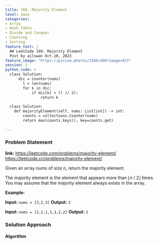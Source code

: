 ```yaml
---
title: 169. Majority Element
level: easy
categories:
- Array
- Hash Table
- Divide and Conquer
- Counting
- Sorting
feature_text: |
  ## LeetCode 169. Majority Element
  Post by ailswan Oct.10, 2023
feature_image: "https://picsum.photos/2560/600?image=872"
session: 2
python_code: >
  class Solution:
      dic = Counter(nums)
        l = len(nums)
        for k in dic:
            if dic[k] > (l // 2):
                return k
  
  class Solution:
    def majorityElement(self, nums: List[int]) -> int:
        counts = collections.Counter(nums)
        return max(counts.keys(), key=counts.get)
   
---
```


### Problem Statement
**link:**
https://leetcode.com/problems/majority-element/
https://leetcode.cn/problems/majority-element/
 
Given an array nums of size n, return the majority element.

The majority element is the element that appears more than ⌊n / 2⌋ times. You may assume that the majority element always exists in the array.


**Example:**

**Input:** `nums = [3,2,3]`
**Output:** `3`
 
**Input:** `nums = [2,2,1,1,1,2,2]`
**Output:** `2`
 

### Solution Approach
 
#### Algorithm
 